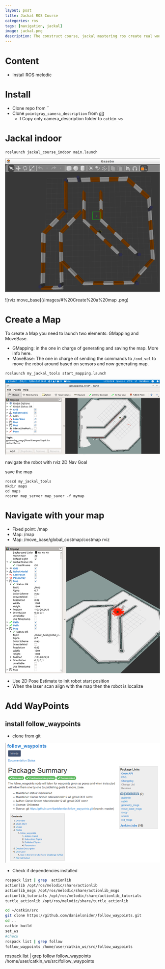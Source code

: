 ```yaml
---
layout: post
title: Jackal ROS Course
categories: ros
tags: [navigation, jackal]
image: jackal.png
description: The construct course, jackal mastering ros create real world applications with Clearpath jackal robot
---
```


# Content
- Install ROS melodic

# Install 
- Clone repo from ``
- Clone `pointgray_camera_description` from [git](https://github.com/ros-drivers/pointgrey_camera_driver)
  - I Copy only camera_description folder to `catkin_ws`


# Jackal indoor 
```
roslaunch jackal_course_indoor main.launch 
```

![race jackal](/images/2019-05-20-22-10-17.png)

![rviz  move_base](/images/#%20Create%20a%20map
.png)

# Create a Map
To create a Map you need to launch two elements: GMapping and MoveBase.

- GMapping: in the one in charge of generating and saving the map. More info here.
- MoveBase: The one in charge of sending the commands to `/cmd_vel` to move the robot around based on sensors and now generating map.

```
roslaunch my_jackal_tools start_mapping.launch
```
![gmapping rviz](/images/2019-05-21-11-48-52.png)

navigate the robot with rviz 2D Nav Goal

save the map

```
roscd my_jackal_tools
mkdir maps
cd maps
rosrun map_server map_saver -f mymap
```

# Navigate with your map
- Fixed point: /map
- Map: /map
- Map: /move_base/global_costmap/costmap
rviz

![rviz navigation](/images/2019-05-21-13-45-21.png)

- Use 2D Pose Estimate to init robot start position
- When the laser scan align with the map then the robot is localize


# Add WayPoints
## install follow_waypoints
- clone from git

![follow_waypoint](/images/2019-05-21-14-00-20.png)

- Check if dependencies installed
```bash
rospack list | grep  actionlib
actionlib /opt/ros/melodic/share/actionlib
actionlib_msgs /opt/ros/melodic/share/actionlib_msgs
actionlib_tutorials /opt/ros/melodic/share/actionlib_tutorials
turtle_actionlib /opt/ros/melodic/share/turtle_actionlib
```

```bash
cd ~/catkin/src
git clone https://github.com/danielsnider/follow_waypoints.git
cd ..
catkin build
set_ws
#check
rospack list | grep follow
follow_waypoints /home/user/catkin_ws/src/follow_waypoints
```

rospack list | grep follow
follow_waypoints /home/user/catkin_ws/src/follow_waypoints